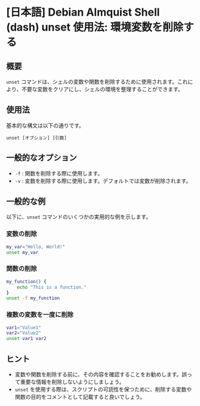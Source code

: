 # [日本語] Debian Almquist Shell (dash) unset 使用法: 環境変数を削除する

## 概要
`unset` コマンドは、シェルの変数や関数を削除するために使用されます。これにより、不要な変数をクリアにし、シェルの環境を整理することができます。

## 使用法
基本的な構文は以下の通りです。

```
unset [オプション] [引数]
```

## 一般的なオプション
- `-f` : 関数を削除する際に使用します。
- `-v` : 変数を削除する際に使用します。デフォルトでは変数が削除されます。

## 一般的な例
以下に、`unset` コマンドのいくつかの実用的な例を示します。

### 変数の削除
```sh
my_var="Hello, World!"
unset my_var
```

### 関数の削除
```sh
my_function() {
    echo "This is a function."
}
unset -f my_function
```

### 複数の変数を一度に削除
```sh
var1="Value1"
var2="Value2"
unset var1 var2
```

## ヒント
- 変数や関数を削除する前に、その内容を確認することをお勧めします。誤って重要な情報を削除しないようにしましょう。
- `unset` を使用する際は、スクリプトの可読性を保つために、削除する変数や関数の目的をコメントとして記載すると良いでしょう。